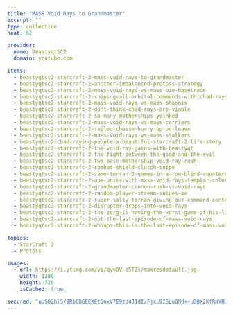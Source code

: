 ```yaml
---
title: "MASS Void Rays to Grandmaster"
excerpt: ""
type: collection
heat: 62

provider:
  name: BeastyqtSC2
  domain: youtube.com

items:
  - beastyqtsc2-starcraft-2-mass-void-rays-to-grandmaster
  - beastyqtsc2-starcraft-2-another-imbalanced-protoss-strategy
  - beastyqtsc2-starcraft-2-mass-void-rays-vs-mass-bio-basetrade
  - beastyqtsc2-starcraft-2-sniping-all-orbital-commands-with-chad-rays
  - beastyqtsc2-starcraft-2-mass-void-rays-vs-mass-phoenix
  - beastyqtsc2-starcraft-2-dont-think-chad-rays-are-viable
  - beastyqtsc2-starcraft-2-so-many-motherships-yoinked
  - beastyqtsc2-starcraft-2-mass-void-rays-vs-mass-carriers
  - beastyqtsc2-starcraft-2-failed-cheese-hurry-up-or-leave
  - beastyqtsc2-starcraft-2-mass-void-rays-vs-mass-stalkers
  - beastyqtsc2-chad-raying-people-a-beautiful-starcraft-2-life-story
  - beastyqtsc2-starcraft-2-the-void-ray-gains-with-beastyqt
  - beastyqtsc2-starcraft-2-the-fight-between-the-good-and-the-evil
  - beastyqtsc2-starcraft-2-two-base-mothership-void-ray-rush
  - beastyqtsc2-starcraft-2-combat-shield-clutch-snipe
  - beastyqtsc2-starcraft-2-same-terran-3-games-in-a-row-blind-countered
  - beastyqtsc2-starcraft-2-aoe-units-with-mass-void-rays-templar-colossus-disruptors
  - beastyqtsc2-starcraft-2-grandmaster-cannon-rush-vs-void-rays
  - beastyqtsc2-starcraft-2-random-player-stream-snipes-me
  - beastyqtsc2-starcraft-2-super-salty-terran-giving-out-command-centers
  - beastyqtsc2-starcraft-2-disruptor-drops-into-void-rays
  - beastyqtsc2-starcraft-2-the-zerg-is-having-the-worst-game-of-his-life
  - beastyqtsc2-starcraft-2-not-the-last-episode-of-mass-void-rays
  - beastyqtsc2-starcraft-2-whoops-this-is-the-last-episode-of-mass-void-rays

topics:
  - StarCraft 2
  - Protoss

images:
  - url: https://i.ytimg.com/vi/qyvOV-b5TZs/maxresdefault.jpg
    width: 1280
    height: 720
    isCached: true

secured: "uUS82hlS/9RbCDGEEXEt5nxV7E9tU4J1dI/FjxL9ISLuQNd++uD8X2KfRNYHJ1HMw1ckFh+FdnY1dY6DIDxxSYB8ihWxWPp8VnlasLD/fAlP4DMhkb+qqi6NPwcsyMudX5KTKviFrrs3W/ma4I509Kq8LyE7ifi3m0zmU7EA81VM+I4fpwsGvWcHB8V6pPSkV5XpiXtGPjBg+z3dG/Qoiffldhj7tFKTtDFHdqWWC1/Byd95vV7i9UM1kVO6k6iFUDx05YEfX88GItWKs9taiIAoufR7LcPp6gk6Cjjfnbbe3GJLJBq9iiR/iqz6rbKNog+tIUOi5feZsIfgksAIknRPub69qrlIU7lINu/rX5Y=;Tq7AnknklL/yFE0+CrDpJg=="
---
```


